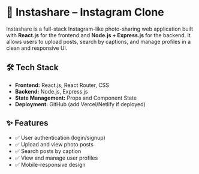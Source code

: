 # 📸 Instashare – Instagram Clone

Instashare is a full-stack Instagram-like photo-sharing web application built with **React.js** for the frontend and **Node.js + Express.js** for the backend. It allows users to upload posts, search by captions, and manage profiles in a clean and responsive UI.

## 🛠️ Tech Stack

- **Frontend:** React.js, React Router, CSS
- **Backend:** Node.js, Express.js
- **State Management:** Props and Component State
- **Deployment:** GitHub (add Vercel/Netlify if deployed)

## ✨ Features

- ✅ User authentication (login/signup)
- ✅ Upload and view photo posts
- ✅ Search posts by caption
- ✅ View and manage user profiles
- ✅ Mobile-responsive design

